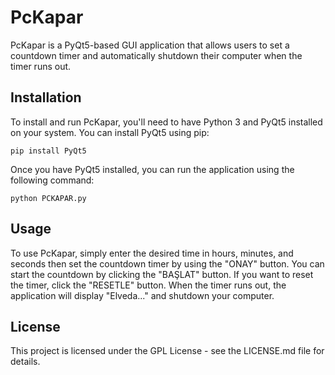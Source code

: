 # PcKapar

PcKapar is a PyQt5-based GUI application that allows users to set a countdown timer and automatically shutdown their computer when the timer runs out.

## Installation
To install and run PcKapar, you'll need to have Python 3 and PyQt5 installed on your system. You can install PyQt5 using pip:
```
pip install PyQt5
```
Once you have PyQt5 installed, you can run the application using the following command:
```
python PCKAPAR.py
```

## Usage
To use PcKapar, simply enter the desired time in hours, minutes, and seconds then set the countdown timer by using the "ONAY" button. You can start the countdown by clicking the "BAŞLAT" button.
If you want to reset the timer, click the "RESETLE" button. When the timer runs out, the application will display "Elveda..." and shutdown your computer.

## License
This project is licensed under the GPL License - see the LICENSE.md file for details.
